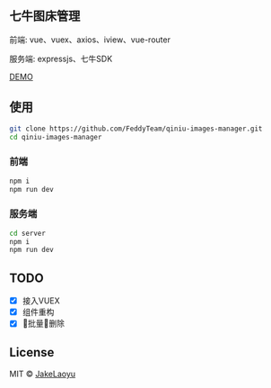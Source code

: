 ## 七牛图床管理

前端: vue、vuex、axios、iview、vue-router

服务端: expressjs、七牛SDK

[DEMO](http://qim.jakeyu.top)

## 使用

```sh
git clone https://github.com/FeddyTeam/qiniu-images-manager.git
cd qiniu-images-manager
```

### 前端

```sh
npm i
npm run dev
```

### 服务端

```sh
cd server
npm i
npm run dev
```

## TODO

- [x] 接入VUEX
- [x] 组件重构
- [x] 批量删除

## License
MIT © [JakeLaoyu](https://github.com/JakeLaoyu)
